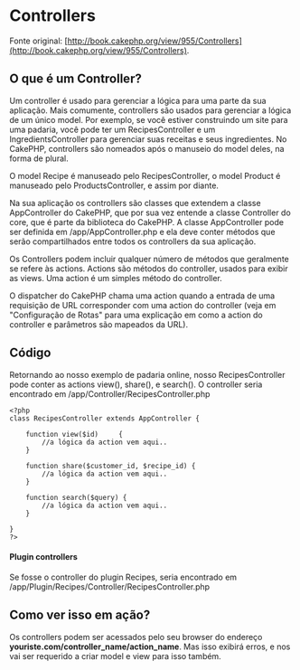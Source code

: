 # Controllers

Fonte original: [http://book.cakephp.org/view/955/Controllers](http://book.cakephp.org/view/955/Controllers).

## O que é um Controller?

Um controller é usado para gerenciar a lógica para uma parte da sua aplicação. Mais comumente, controllers são usados para gerenciar a lógica de um único model. Por exemplo, se você estiver construindo um site para uma padaria, você pode ter um RecipesController e um IngredientsController para gerenciar suas receitas e seus ingredientes. No CakePHP, controllers são nomeados após o manuseio do model deles, na forma de plural.

O model Recipe é manuseado pelo RecipesController, o model Product é manuseado pelo ProductsController, e assim por diante.

Na sua aplicação os controllers são classes que extendem a classe AppController do CakePHP, que por sua vez entende a classe Controller do core, que é parte da biblioteca do CakePHP. A classe AppController pode ser definida em /app/AppController.php e ela deve conter métodos que serão compartilhados entre todos os controllers da sua aplicação.

Os Controllers podem incluir qualquer número de métodos que geralmente se refere às actions. Actions são métodos do controller, usados para exibir as views. Uma action é um simples método do controller.

O dispatcher do CakePHP chama uma action quando a entrada de uma requisição de URL corresponder com uma action do controller (veja em "Configuração de Rotas" para uma explicação em como a action do controller e parâmetros são mapeados da URL).

## Código

Retornando ao nosso exemplo de padaria online, nosso RecipesController pode conter as actions view(), share(), e search(). O controller seria encontrado em /app/Controller/RecipesController.php

    <?php
    class RecipesController extends AppController {
        
        function view($id)     {
            //a lógica da action vem aqui..
        }
        
        function share($customer_id, $recipe_id) {
            //a lógica da action vem aqui..
        }
        
        function search($query) {
            //a lógica da action vem aqui..
        }
    
    }
    ?>

#### Plugin controllers

Se fosse o controller do plugin Recipes, seria encontrado em /app/Plugin/Recipes/Controller/RecipesController.php

## Como ver isso em ação?

Os controllers podem ser acessados pelo seu browser do endereço **youriste.com/controller\_name/action\_name**. Mas isso exibirá erros, e nos vai ser requerido a criar model e view para  isso também.